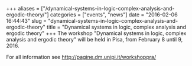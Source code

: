 +++
aliases = ["/dynamical-systems-in-logic-complex-analysis-and-ergodic-theory/"]
categories = ["events", "news"]
date = "2016-02-06 16:44:43"
slug = "dynamical-systems-in-logic-complex-analysis-and-ergodic-theory"
title = "Dynamical systems in logic, complex analysis and ergodic theory"
+++
The workshop "Dynamical systems in logic, complex analysis and ergodic
theory" will be held in Pisa, from February 8 until 9, 2016.

For all information see <http://pagine.dm.unipi.it/workshoppra/>
